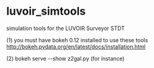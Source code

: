 # luvoir_simtools
simulation tools for the LUVOIR Surveyor STDT

(1) you must have bokeh 0.12 installed to use these tools 
    http://bokeh.pydata.org/en/latest/docs/installation.html

(2) bokeh serve --show z2gal.py (for instance) 
